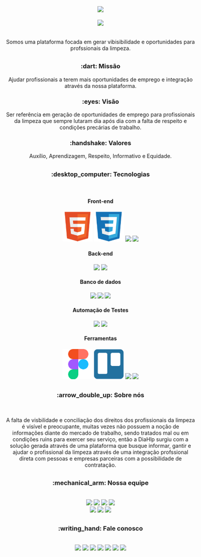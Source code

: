 

  <div align="center">
<img src="https://media.discordapp.net/attachments/1015349601852739677/1033427933873844335/WhatsApp_Image_2022-10-22_at_14.08.19_1.jpeg" width="500px">
</div>
  
<br>
<div align="center">
<img src="https://readme-typing-svg.herokuapp.com?font=Poppins&color=32b9a6&center=true&vCenter=true&lines=Sua+limpeza+mais+valorizada+e+segura.">
<!-- https://readme-typing-svg.herokuapp.com?font=Poppins&color=FF6F29&center=true&vCenter=true&lines=Sua+Limpeza+mais+valorizada+e+segura.+- -->
</div>
<br>
<p align="center">Somos uma plataforma focada em gerar vibisibilidade e oportunidades para profssionais da limpeza.<p>

##

<h3 align="center">:dart: Missão</h3>
<div align="center"><p>Ajudar profissionais a terem mais oportunidades de emprego e integração através da nossa plataforma.</p></div>

<h3 align="center">:eyes: Visão</h3>
<div align="center"><p>Ser referência em geração de oportunidades de emprego para profissionais da limpeza que sempre lutaram dia após dia com a falta de respeito e condições precárias de trabalho.</p></div>

<h3 align="center">:handshake: Valores</h3>
<div align="center"><p>Auxílio, Aprendizagem, Respeito, Informativo e Equidade.</p></div>

##

<h3 align="center">:desktop_computer:	Tecnologias</h3>
<br>
<div align="center">
  
<h4>Front-end<h4>
  <img src="https://raw.githubusercontent.com/devicons/devicon/master/icons/html5/html5-original.svg" width="80px">
  <img src="https://raw.githubusercontent.com/devicons/devicon/master/icons/css3/css3-original.svg" width="80px">
  <img src="https://icongr.am/devicon/javascript-original.svg?size=100&color=currentColor" width="80px">
  <img src="https://icongr.am/devicon/react-original.svg?size=100&color=000000" width="80px">
  
<h4>Back-end<h4>
  <img src="https://icongr.am/devicon/java-original.svg?size=100&color=currentColor" width="80px">
  <img src="https://icongr.am/devicon/nodejs-original.svg?size=100&color=currentColor" width="80px">
  
<h4>Banco de dados<h4>
  <img src="https://icongr.am/devicon/mysql-original-wordmark.svg?size=100&color=currentColor" width="80px">
  <img src="https://icongr.am/devicon/php-original.svg?size=128&color=currentColor" width="80px">
  <img src="https://i0.wp.com/journalxtra.com/wp-content/uploads/2013/10/phpMyAdmin-Logo.png?ssl=1" width="80px">
   
 <h4>Automação de Testes<h4>
  <img src="https://avatars.githubusercontent.com/u/8908513?s=280&v=4" width="80px">
  <img src="https://img.crx4chrome.com/b0/b8/79/mooikfkahbdckldjjndioackbalphokd-logo-20200319.png" width="80px">

 <h4>Ferramentas<h4>
  <img src="https://raw.githubusercontent.com/devicons/devicon/master/icons/figma/figma-original.svg" width="80px">
  <img src="https://raw.githubusercontent.com/devicons/devicon/master/icons/trello/trello-plain.svg" width="80px">
  <img src="https://user-images.githubusercontent.com/116470161/197369100-b34731e4-1d73-4ec8-a073-fd9e6e6fb281.png" width="80px">
  <img src="https://th.bing.com/th/id/OIP.suNy2e6DY-dAg08IGK4K9AHaHa?pid=ImgDet&rs=1" width="80px">

 
 </div>

##

<h3 align="center">:arrow_double_up: Sobre nós</h3>
<br>
<div align="center"><p>A falta de visbilidade e conciliação dos direitos dos profissionais da limpeza é visível e preocupante, muitas vezes não possuem a noção de informações diante do mercado de trabalho, sendo tratados mal ou em condições ruins para exercer seu serviço, então a DiaHlp surgiu com a solução gerada através de uma plataforma que busque informar, gantir e ajudar o profissional da limpeza através de uma integração profssional direta com pessoas e empresas parceiras com a possibilidade de contratação.</p></div>

##

<h3 align="center">:mechanical_arm: Nossa equipe</h3>
<br>
<div align="center">
<a href="https://www.linkedin.com/in/leonardo-alves-5314a0248/"><img src="imagens/Component 10.png" width="200px"></a>
<a href="https://www.linkedin.com/in/nicolly-evangelista-hernandes-dos-santos/"><img src="imagens/Component 12.png" width="200px"></a>
<a href="https://www.linkedin.com/in/ester-diaz-viana-dos-santos-803b64249/"><img src="imagens/Component 9 (1).png" width="200px"></a>
<a href="https://www.linkedin.com/in/stefani-ribeiro-dev/"><img src="imagens/Component 14.png" width="200px"></a>
<br>
<a href="https://www.linkedin.com/in/núbia-reis-005b92207/"><img src="imagens/Component 22.png" width="200px"></a>
<a href="https://www.linkedin.com/in/ana-c-9638b21aa/"><img src="imagens/Component 20.png" width="200px"></a>
<a href="https://www.linkedin.com/in/guilherme-roncon-gonçalves/"><img src="imagens/Component 19.png" width="200px"></a>
</div>

##

<h3 align="center">:writing_hand:	Fale conosco</h3>
<br>
<div align="center">
 
<div> 
  <a href="https://www.instagram.com/diahelp_/" target="_blank"><img src="https://img.shields.io/badge/-Instagram-%23E4405F?style=for-the-badge&logo=instagram&logoColor=white" target="_blank"></a>
  <a href="https://www.linkedin.com/in/leonardo-alves-5314a0248/" target="_blank"><img src="https://img.shields.io/badge/-LinkedIn-%230077B5?style=for-the-badge&logo=linkedin&logoColor=white" target="_blank"></a> 
   <a href="https://www.linkedin.com/in/leonardo-alves-5314a0248/" target="_blank"><img src="https://img.shields.io/badge/-Facebook-%230077B5?style=for-the-badge&logo=linkedin&logoColor=white" target="_blank"></a> 
   <a href="https://www.linkedin.com/in/leonardo-alves-5314a0248/" target="_blank"><img src="https://img.shields.io/badge/-Glassdoor-%230077B5?style=for-the-badge&logo=linkedin&logoColor=white" target="_blank"></a> 
   <a href="https://www.linkedin.com/in/leonardo-alves-5314a0248/" target="_blank"><img src="https://img.shields.io/badge/-Youtube-%230077B5?style=for-the-badge&logo=linkedin&logoColor=white" target="_blank"></a> 
   <a href="https://www.linkedin.com/in/leonardo-alves-5314a0248/" target="_blank"><img src="https://img.shields.io/badge/-TikTok-%230077B5?style=for-the-badge&logo=linkedin&logoColor=white" target="_blank"></a> 
   <a href="https://www.linkedin.com/in/leonardo-alves-5314a0248/" target="_blank"><img src="https://img.shields.io/badge/-Gmail-%230077B5?style=for-the-badge&logo=linkedin&logoColor=white" target="_blank"></a> 
  
 
</div>

   
